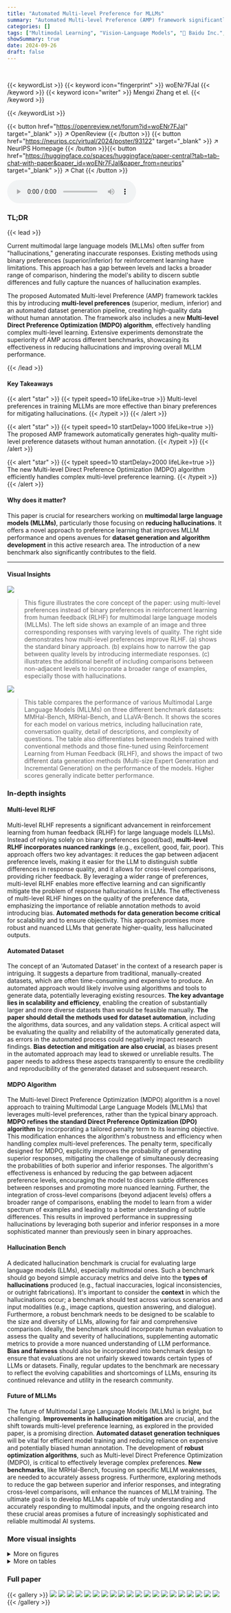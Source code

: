 ```yaml
---
title: "Automated Multi-level Preference for MLLMs"
summary: "Automated Multi-level Preference (AMP) framework significantly improves multimodal large language model (MLLM) performance by using multi-level preferences during training, reducing hallucinations and..."
categories: []
tags: ["Multimodal Learning", "Vision-Language Models", "🏢 Baidu Inc.",]
showSummary: true
date: 2024-09-26
draft: false
---
```


<br>

{{< keywordList >}}
{{< keyword icon="fingerprint" >}} woENr7FJaI {{< /keyword >}}
{{< keyword icon="writer" >}} Mengxi Zhang et el. {{< /keyword >}}
 
{{< /keywordList >}}

{{< button href="https://openreview.net/forum?id=woENr7FJaI" target="_blank" >}}
↗ OpenReview
{{< /button >}}
{{< button href="https://neurips.cc/virtual/2024/poster/93122" target="_blank" >}}
↗ NeurIPS Homepage
{{< /button >}}{{< button href="https://huggingface.co/spaces/huggingface/paper-central?tab=tab-chat-with-paper&paper_id=woENr7FJaI&paper_from=neurips" target="_blank" >}}
↗ Chat
{{< /button >}}



<audio controls>
    <source src="https://ai-paper-reviewer.com/woENr7FJaI/podcast.wav" type="audio/wav">
    Your browser does not support the audio element.
</audio>


### TL;DR


{{< lead >}}

Current multimodal large language models (MLLMs) often suffer from "hallucinations," generating inaccurate responses.  Existing methods using binary preferences (superior/inferior) for reinforcement learning have limitations.  This approach has a gap between levels and lacks a broader range of comparison, hindering the model's ability to discern subtle differences and fully capture the nuances of hallucination examples.

The proposed Automated Multi-level Preference (AMP) framework tackles this by introducing **multi-level preferences** (superior, medium, inferior) and an automated dataset generation pipeline, creating high-quality data without human annotation. The framework also includes a new **Multi-level Direct Preference Optimization (MDPO) algorithm**, effectively handling complex multi-level learning. Extensive experiments demonstrate the superiority of AMP across different benchmarks, showcasing its effectiveness in reducing hallucinations and improving overall MLLM performance.

{{< /lead >}}


#### Key Takeaways

{{< alert "star" >}}
{{< typeit speed=10 lifeLike=true >}} Multi-level preferences in training MLLMs are more effective than binary preferences for mitigating hallucinations. {{< /typeit >}}
{{< /alert >}}

{{< alert "star" >}}
{{< typeit speed=10 startDelay=1000 lifeLike=true >}} The proposed AMP framework automatically generates high-quality multi-level preference datasets without human annotation. {{< /typeit >}}
{{< /alert >}}

{{< alert "star" >}}
{{< typeit speed=10 startDelay=2000 lifeLike=true >}} The new Multi-level Direct Preference Optimization (MDPO) algorithm efficiently handles complex multi-level preference learning. {{< /typeit >}}
{{< /alert >}}

#### Why does it matter?
This paper is crucial for researchers working on **multimodal large language models (MLLMs)**, particularly those focusing on **reducing hallucinations**.  It offers a novel approach to preference learning that improves MLLM performance and opens avenues for **dataset generation and algorithm development** in this active research area.  The introduction of a new benchmark also significantly contributes to the field.

------
#### Visual Insights



![](https://ai-paper-reviewer.com/woENr7FJaI/figures_1_1.jpg)

> This figure illustrates the core concept of the paper: using multi-level preferences instead of binary preferences in reinforcement learning from human feedback (RLHF) for multimodal large language models (MLLMs). The left side shows an example of an image and three corresponding responses with varying levels of quality. The right side demonstrates how multi-level preferences improve RLHF. (a) shows the standard binary approach. (b) explains how to narrow the gap between quality levels by introducing intermediate responses. (c) illustrates the additional benefit of including comparisons between non-adjacent levels to incorporate a broader range of examples, especially those with hallucinations.





![](https://ai-paper-reviewer.com/woENr7FJaI/tables_6_1.jpg)

> This table compares the performance of various Multimodal Large Language Models (MLLMs) on three different benchmark datasets: MMHal-Bench, MRHal-Bench, and LLaVA-Bench.  It shows the scores for each model on various metrics, including hallucination rate, conversation quality, detail of descriptions, and complexity of questions. The table also differentiates between models trained with conventional methods and those fine-tuned using Reinforcement Learning from Human Feedback (RLHF), and shows the impact of two different data generation methods (Multi-size Expert Generation and Incremental Generation) on the performance of the models.  Higher scores generally indicate better performance.





### In-depth insights


#### Multi-level RLHF
Multi-level RLHF represents a significant advancement in reinforcement learning from human feedback (RLHF) for large language models (LLMs).  Instead of relying solely on binary preferences (good/bad), **multi-level RLHF incorporates nuanced rankings** (e.g., excellent, good, fair, poor). This approach offers two key advantages: it reduces the gap between adjacent preference levels, making it easier for the LLM to distinguish subtle differences in response quality, and it allows for cross-level comparisons, providing richer feedback. By leveraging a wider range of preferences, multi-level RLHF enables more effective learning and can significantly mitigate the problem of response hallucinations in LLMs.  The effectiveness of multi-level RLHF hinges on the quality of the preference data, emphasizing the importance of reliable annotation methods to avoid introducing bias.  **Automated methods for data generation become critical** for scalability and to ensure objectivity.  This approach promises more robust and nuanced LLMs that generate higher-quality, less hallucinated outputs.

#### Automated Dataset
The concept of an 'Automated Dataset' in the context of a research paper is intriguing. It suggests a departure from traditional, manually-created datasets, which are often time-consuming and expensive to produce.  An automated approach would likely involve using algorithms and tools to generate data, potentially leveraging existing resources. **The key advantage lies in scalability and efficiency**, enabling the creation of substantially larger and more diverse datasets than would be feasible manually. **The paper should detail the methods used for dataset automation**, including the algorithms, data sources, and any validation steps.  A critical aspect will be evaluating the quality and reliability of the automatically generated data, as errors in the automated process could negatively impact research findings. **Bias detection and mitigation are also crucial**, as biases present in the automated approach may lead to skewed or unreliable results. The paper needs to address these aspects transparently to ensure the credibility and reproducibility of the generated dataset and subsequent research.

#### MDPO Algorithm
The Multi-level Direct Preference Optimization (MDPO) algorithm is a novel approach to training Multimodal Large Language Models (MLLMs) that leverages multi-level preferences, rather than the typical binary approach.  **MDPO refines the standard Direct Preference Optimization (DPO) algorithm** by incorporating a tailored penalty term to its learning objective. This modification enhances the algorithm's robustness and efficiency when handling complex multi-level preferences. The penalty term, specifically designed for MDPO, explicitly improves the probability of generating superior responses, mitigating the challenge of simultaneously decreasing the probabilities of both superior and inferior responses.  The algorithm's effectiveness is enhanced by reducing the gap between adjacent preference levels, encouraging the model to discern subtle differences between responses and promoting more nuanced learning.  Further, the integration of cross-level comparisons (beyond adjacent levels) offers a broader range of comparisons, enabling the model to learn from a wider spectrum of examples and leading to a better understanding of subtle differences. This results in improved performance in suppressing hallucinations by leveraging both superior and inferior responses in a more sophisticated manner than previously seen in binary approaches.

#### Hallucination Bench
A dedicated hallucination benchmark is crucial for evaluating large language models (LLMs), especially multimodal ones.  Such a benchmark should go beyond simple accuracy metrics and delve into the **types of hallucinations** produced (e.g., factual inaccuracies, logical inconsistencies, or outright fabrications).  It's important to consider the **context** in which the hallucinations occur; a benchmark should test across various scenarios and input modalities (e.g., image captions, question answering, and dialogue).  Furthermore, a robust benchmark needs to be designed to be scalable to the size and diversity of LLMs, allowing for fair and comprehensive comparison.  Ideally, the benchmark should incorporate human evaluation to assess the quality and severity of hallucinations, supplementing automatic metrics to provide a more nuanced understanding of LLM performance.  **Bias and fairness** should also be incorporated into benchmark design to ensure that evaluations are not unfairly skewed towards certain types of LLMs or datasets.  Finally, regular updates to the benchmark are necessary to reflect the evolving capabilities and shortcomings of LLMs, ensuring its continued relevance and utility in the research community.

#### Future of MLLMs
The future of Multimodal Large Language Models (MLLMs) is bright, but challenging.  **Improvements in hallucination mitigation** are crucial, and the shift towards multi-level preference learning, as explored in the provided paper, is a promising direction.  **Automated dataset generation techniques** will be vital for efficient model training and reducing reliance on expensive and potentially biased human annotation.  The development of **robust optimization algorithms**, such as Multi-level Direct Preference Optimization (MDPO), is critical to effectively leverage complex preferences.  **New benchmarks**, like MRHal-Bench, focusing on specific MLLM weaknesses, are needed to accurately assess progress.  Furthermore, exploring methods to reduce the gap between superior and inferior responses, and integrating cross-level comparisons, will enhance the nuances of MLLM training. The ultimate goal is to develop MLLMs capable of truly understanding and accurately responding to multimodal inputs, and the ongoing research into these crucial areas promises a future of increasingly sophisticated and reliable multimodal AI systems.


### More visual insights

<details>
<summary>More on figures
</summary>


![](https://ai-paper-reviewer.com/woENr7FJaI/figures_3_1.jpg)

> This figure illustrates the pipeline used to create a human-free multi-level preference dataset for training multi-modal language models (MLLMs).  It shows two main stages: (a) Dataset Generation, which uses Multi-size Expert Generation and Incremental Generation to create an initial dataset; and (b) Auto-check Mechanism, which refines the initial dataset using global and local metrics based on sentence and noun chunk analysis to improve quality and accuracy. The goal is to generate a high-quality dataset for MLLM training without relying on human annotation.


![](https://ai-paper-reviewer.com/woENr7FJaI/figures_7_1.jpg)

> The figure on the left shows an example of the input image, prompt, and multi-level responses generated by an MLLM.  The responses are categorized into three levels (A, B, C) representing superior, medium, and inferior quality, respectively. Hallucinations in the responses are highlighted in red. The right side illustrates three strategies for improving MLLM performance using multi-level preferences: reducing the gap between adjacent levels, increasing the number of comparisons, and introducing cross-level comparisons to incorporate a wider range of response quality.


![](https://ai-paper-reviewer.com/woENr7FJaI/figures_9_1.jpg)

> This figure illustrates the core idea of the paper: using multi-level preferences instead of binary preferences in reinforcement learning for multimodal large language models (MLLMs). The left side shows an example of a multi-level preference dataset, where responses are ranked as superior (A), medium (B), and inferior (C). The right side shows how the proposed method improves MLLM training by (b) reducing the gap between preference levels and (c) incorporating cross-level comparisons to provide a broader range of examples for learning to avoid hallucinations.


![](https://ai-paper-reviewer.com/woENr7FJaI/figures_14_1.jpg)

> This figure illustrates the core idea of the AMP framework.  The left side shows an example of a multi-level preference dataset with varying response qualities (superior, medium, inferior) and highlights hallucinated parts. The right side contrasts the traditional binary preference RLHF approach with the proposed multi-level approach, emphasizing the benefits of reducing the gap between levels and incorporating cross-level comparisons for improved MLLM training.


![](https://ai-paper-reviewer.com/woENr7FJaI/figures_15_1.jpg)

> The figure on the left shows an example of the multi-level preference dataset used in the paper.  It highlights how different responses to the same image prompt are ranked into three levels (superior, medium, inferior) based on quality and the presence of hallucinations. The figure on the right illustrates the three strategies used to improve the multi-level preference framework: reducing the gap between adjacent levels by adding medium responses; enabling cross-level comparisons to expose the model to a broader range of hallucinations; and leveraging inferior responses for better learning.


![](https://ai-paper-reviewer.com/woENr7FJaI/figures_16_1.jpg)

> This figure illustrates the core idea of the AMP framework. The left side shows an example of a multi-level preference dataset, where responses are categorized into superior (A), medium (B), and inferior (C) based on the presence of hallucinations. The right side compares the conventional RLHF baseline (binary preference) with the proposed AMP framework. The AMP framework addresses two key challenges: reducing the gap between adjacent preference levels and incorporating cross-level comparisons to leverage a broader range of comparisons and better learn to suppress hallucinations.


</details>




<details>
<summary>More on tables
</summary>


![](https://ai-paper-reviewer.com/woENr7FJaI/tables_7_1.jpg)
> This table compares the performance of various Multimodal Large Language Models (MLLMs) across three different benchmark datasets: MMHal-Bench, MRHal-Bench, and LLaVA-Bench.  The models are categorized into conventional MLLMs and those fine-tuned using Reinforcement Learning from Human Feedback (RLHF).  The table shows scores for hallucination rate, conversation quality, detailed description accuracy, and complex question answering, providing a comprehensive performance comparison.  Two different data generation methods (MEG and IG) are also compared for RLHF-based models.

![](https://ai-paper-reviewer.com/woENr7FJaI/tables_7_2.jpg)
> This table presents the results of an ablation study investigating the impact of varying the number of preference levels (2, 3, 4, and 5) on the performance of the model. The metrics used for evaluation are MMHal-Bench (Score, Hallucination rate), MRHal-Bench (Score (cumulative/mean), Hallucination rate), and LLaVA-Bench (Conversation, Detail, Complex). The results show that the 4-level preference setting yields the best performance across all benchmarks.

![](https://ai-paper-reviewer.com/woENr7FJaI/tables_8_1.jpg)
> This table compares the performance of various Multimodal Large Language Models (MLLMs) on three different benchmarks: MMHal-Bench, MRHal-Bench, and LLaVA-Bench.  It shows the scores for each model on metrics such as hallucination rate, conversation quality, detail in descriptions, and complexity of questions answered.  The table also differentiates between models trained using conventional methods and those trained with Reinforcement Learning from Human Feedback (RLHF), and further distinguishes training data generated using two different methods (MEG and IG).

![](https://ai-paper-reviewer.com/woENr7FJaI/tables_8_2.jpg)
> This table presents ablation studies on the human-free multi-level preference dataset. It compares the performance of the model trained with different types of annotations: AI annotations (GPT-4V), annotations refined by the Auto-check mechanism, and initial annotations generated by MEG and IG methods.  The performance is evaluated across three benchmarks: MMHal-Bench, MRHal-Bench, and LLaVA-Bench, using metrics like Score, Hallucination rate, and others. This helps assess the impact of different annotation strategies on the final model's performance.

![](https://ai-paper-reviewer.com/woENr7FJaI/tables_17_1.jpg)
> This table compares the performance of various Multimodal Large Language Models (MLLMs) on three different benchmark datasets: MMHal-Bench, MRHal-Bench, and LLaVA-Bench.  It contrasts conventional MLLMs with those fine-tuned using Reinforcement Learning from Human Feedback (RLHF).  The table shows scores for hallucination rate, conversation quality, detailed description, and complex question answering.  It also breaks down the results based on whether the training data was generated using the Multi-size Expert Generation (MEG) or Incremental Generation (IG) method.

</details>




### Full paper

{{< gallery >}}
<img src="https://ai-paper-reviewer.com/woENr7FJaI/1.png" class="grid-w50 md:grid-w33 xl:grid-w25" />
<img src="https://ai-paper-reviewer.com/woENr7FJaI/2.png" class="grid-w50 md:grid-w33 xl:grid-w25" />
<img src="https://ai-paper-reviewer.com/woENr7FJaI/3.png" class="grid-w50 md:grid-w33 xl:grid-w25" />
<img src="https://ai-paper-reviewer.com/woENr7FJaI/4.png" class="grid-w50 md:grid-w33 xl:grid-w25" />
<img src="https://ai-paper-reviewer.com/woENr7FJaI/5.png" class="grid-w50 md:grid-w33 xl:grid-w25" />
<img src="https://ai-paper-reviewer.com/woENr7FJaI/6.png" class="grid-w50 md:grid-w33 xl:grid-w25" />
<img src="https://ai-paper-reviewer.com/woENr7FJaI/7.png" class="grid-w50 md:grid-w33 xl:grid-w25" />
<img src="https://ai-paper-reviewer.com/woENr7FJaI/8.png" class="grid-w50 md:grid-w33 xl:grid-w25" />
<img src="https://ai-paper-reviewer.com/woENr7FJaI/9.png" class="grid-w50 md:grid-w33 xl:grid-w25" />
<img src="https://ai-paper-reviewer.com/woENr7FJaI/10.png" class="grid-w50 md:grid-w33 xl:grid-w25" />
<img src="https://ai-paper-reviewer.com/woENr7FJaI/11.png" class="grid-w50 md:grid-w33 xl:grid-w25" />
<img src="https://ai-paper-reviewer.com/woENr7FJaI/12.png" class="grid-w50 md:grid-w33 xl:grid-w25" />
<img src="https://ai-paper-reviewer.com/woENr7FJaI/13.png" class="grid-w50 md:grid-w33 xl:grid-w25" />
<img src="https://ai-paper-reviewer.com/woENr7FJaI/14.png" class="grid-w50 md:grid-w33 xl:grid-w25" />
<img src="https://ai-paper-reviewer.com/woENr7FJaI/15.png" class="grid-w50 md:grid-w33 xl:grid-w25" />
<img src="https://ai-paper-reviewer.com/woENr7FJaI/16.png" class="grid-w50 md:grid-w33 xl:grid-w25" />
<img src="https://ai-paper-reviewer.com/woENr7FJaI/17.png" class="grid-w50 md:grid-w33 xl:grid-w25" />
<img src="https://ai-paper-reviewer.com/woENr7FJaI/18.png" class="grid-w50 md:grid-w33 xl:grid-w25" />
<img src="https://ai-paper-reviewer.com/woENr7FJaI/19.png" class="grid-w50 md:grid-w33 xl:grid-w25" />
<img src="https://ai-paper-reviewer.com/woENr7FJaI/20.png" class="grid-w50 md:grid-w33 xl:grid-w25" />
{{< /gallery >}}